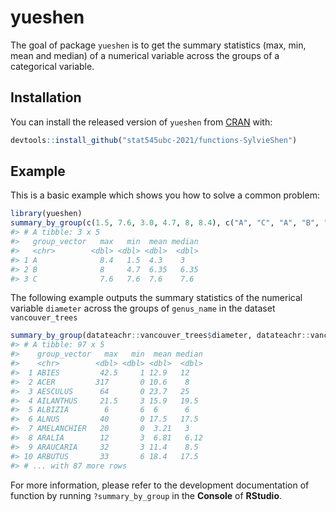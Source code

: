 
<!-- README.md is generated from README.Rmd. Please edit that file -->

# yueshen

<!-- badges: start -->
<!-- badges: end -->

The goal of package `yueshen` is to get the summary statistics (max,
min, mean and median) of a numerical variable across the groups of a
categorical variable.

## Installation

You can install the released version of `yueshen` from
[CRAN](https://CRAN.R-project.org) with:

``` r
devtools::install_github("stat545ubc-2021/functions-SylvieShen")
```

## Example

This is a basic example which shows you how to solve a common problem:

``` r
library(yueshen)
summary_by_group(c(1.5, 7.6, 3.0, 4.7, 8, 8.4), c("A", "C", "A", "B", "B", "A"))
#> # A tibble: 3 x 5
#>   group_vector   max   min  mean median
#>   <chr>        <dbl> <dbl> <dbl>  <dbl>
#> 1 A              8.4   1.5  4.3    3   
#> 2 B              8     4.7  6.35   6.35
#> 3 C              7.6   7.6  7.6    7.6
```

The following example outputs the summary statistics of the numerical
variable `diameter` across the groups of `genus_name` in the dataset
`vancouver_trees`

``` r
summary_by_group(datateachr::vancouver_trees$diameter, datateachr::vancouver_trees$genus_name)
#> # A tibble: 97 x 5
#>    group_vector   max   min  mean median
#>    <chr>        <dbl> <dbl> <dbl>  <dbl>
#>  1 ABIES         42.5     1 12.9   12   
#>  2 ACER         317       0 10.6    8   
#>  3 AESCULUS      64       0 23.7   25   
#>  4 AILANTHUS     21.5     3 15.9   19.5 
#>  5 ALBIZIA        6       6  6      6   
#>  6 ALNUS         40       0 17.5   17.5 
#>  7 AMELANCHIER   20       0  3.21   3   
#>  8 ARALIA        12       3  6.81   6.12
#>  9 ARAUCARIA     32       3 11.4    8.5 
#> 10 ARBUTUS       33       6 18.4   17.5 
#> # ... with 87 more rows
```

For more information, please refer to the development documentation of
function by running `?summary_by_group` in the **Console** of
**RStudio**.

